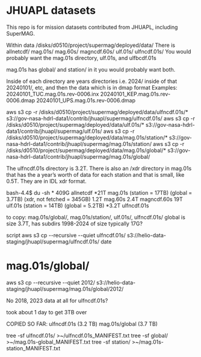 # JHUAPL datasets

This repo is for mission datasets contributed from JHUAPL, including SuperMAG.

Within data
/disks/d0510/project/supermag/deployed/data/
There is
allnetcdf/  mag.01s/  mag.60s/  magncdf.60s/  ulf.01s/  ulfncdf.01s/
You would probably want the mag.01s directory, ulf.01s, and ulfbcdf.01s
 
mag.01s has global/ and station/ in it you would probably want both.

 
Inside of each directory are years directories i.e. 2024/ inside of that 20240101/, etc, and then the data which is in dmap format
Examples:
20240101_TUC.mag.01s.rev-0006.inx
20240101_KEP.mag.01s.rev-0006.dmap  20240101_UPS.mag.01s.rev-0006.dmap

aws s3 cp -r /disks/d0510/project/supermag/deployed/data/ulfncdf.01s/*           s3://gov-nasa-hdrl-data1/contrib/jhuapl/supermag/ulfncdf.01s/
aws s3 cp -r /disks/d0510/project/supermag/deployed/data/ulf.01s/*                   s3://gov-nasa-hdrl-data1/contrib/jhuapl/supermag/ulf.01s/
aws s3 cp -r /disks/d0510/project/supermag/deployed/data/mag.01s/station/*  s3://gov-nasa-hdrl-data1/contrib/jhuapl/supermag/mag.01s/station/
aws s3 cp -r /disks/d0510/project/supermag/deployed/data/mag.01s/global/*   s3://gov-nasa-hdrl-data1/contrib/jhuapl/supermag/mag.01s/global/


The ulfncdf.01s directory is 3.2T. There is also an /xdr directory in mag.01s that has the a year’s worth of data for each station and that is small, like 0.5T. They are in IDL xdr format.

bash-4.4$ du -sh *
409G	allnetcdf
*21T	mag.01s  (station = 17TB) (global = 3.7TB) (xdr, not fetched = 345GB)
1.2T	mag.60s
2.4T	magncdf.60s
19T	ulf.01s (station = 14TB) (global = 5.2TB)
*3.2T	ulfncdf.01s

to copy: mag.01s/global/, mag.01s/station/, ulf.01s/, ulfncdf.01s/
global is size 3.7T,  has subdirs 1998-2024 of size typically 17G?


script
aws s3 cp --recursive --quiet ulfncdf.01s/ s3://helio-data-staging/jhuapl/supermag/ulfncdf.01s/
date
# mag.01s/global/
aws s3 cp --recursive --quiet 2012/ s3://helio-data-staging/jhuapl/supermag/mag.01s/global/2012/


No 2018, 2023 data at all for ulfncdf.01s?

took about 1 day to get 3TB over


COPIED SO FAR:
ulfncdf.01s (3.2 TB)
mag.01s/global (3.7 TB)


tree -sf ulfncdf.01s/ >~/ulfncdf.01s_MANIFEST.txt
tree -sf global/ >~/mag.01s-global_MANIFEST.txt
tree -sf station/ >~/mag.01s-station_MANIFEST.txt
